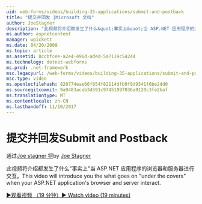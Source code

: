 ```yaml
---
uid: web-forms/videos/building-35-applications/submit-and-postback
title: "提交并回发 |Microsoft 文档"
author: JoeStagner
description: "此视频将介绍都发生了什么&quot;事实上&quot;当 ASP.NET 应用程序的浏览器和服务器进行交互。"
ms.author: aspnetcontent
manager: wpickett
ms.date: 04/20/2009
ms.topic: article
ms.assetid: 8ccbfcee-a2e4-496d-aded-5a7119c54244
ms.technology: dotnet-webforms
ms.prod: .net-framework
msc.legacyurl: /web-forms/videos/building-35-applications/submit-and-postback
msc.type: video
ms.openlocfilehash: 820774eae66f854f82114dfb9f9d9341f6be2dd0
ms.sourcegitcommit: 9a9483aceb34591c97451997036a9120c3fe2baf
ms.translationtype: MT
ms.contentlocale: zh-CN
ms.lasthandoff: 11/10/2017
---
```

<a name="submit-and-postback"></a><span data-ttu-id="09320-103">提交并回发</span><span class="sxs-lookup"><span data-stu-id="09320-103">Submit and Postback</span></span>
====================
<span data-ttu-id="09320-104">通过[Joe stagner 将](https://github.com/JoeStagner)</span><span class="sxs-lookup"><span data-stu-id="09320-104">by [Joe Stagner](https://github.com/JoeStagner)</span></span>

<span data-ttu-id="09320-105">此视频将介绍都发生了什么&quot;事实上&quot;当 ASP.NET 应用程序的浏览器和服务器进行交互。</span><span class="sxs-lookup"><span data-stu-id="09320-105">This video will introduce you the what goes on &quot;under the covers&quot; when your ASP.NET application's browser and server interact.</span></span>

[<span data-ttu-id="09320-106">&#9654;观看视频 （19 分钟）</span><span class="sxs-lookup"><span data-stu-id="09320-106">&#9654; Watch video (19 minutes)</span></span>](https://channel9.msdn.com/Blogs/ASP-NET-Site-Videos/submit-and-postback)
